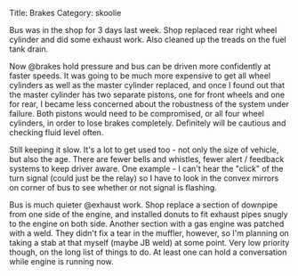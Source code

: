 Title: Brakes
Category: skoolie

Bus was in the shop for 3 days last week.
Shop replaced rear right wheel
cylinder and did some exhaust work. Also cleaned up the treads on the fuel tank
drain. 

Now @brakes hold pressure and bus can be driven more confidently at faster
speeds. It was going to be much more expensive to get all wheel cylinders as well as the
master cylinder replaced, and once I found out that the master cylinder has two
separate pistons, one for front wheels and one for rear, I became less concerned
about the robustness of the system under failure. Both pistons would need to be
compromised, or all four wheel cylinders, in order to lose brakes completely.
Definitely will be cautious and checking fluid level often.  

Still keeping it slow. It's a lot to get used too - not only the size of
vehicle, but also the age. There are fewer bells and whistles, fewer alert
/ feedback systems to keep driver aware. One example - I can't hear the "click"
of the turn signal (could just be the relay) so I have to look in the convex
mirrors on corner of bus to see whether or not signal is flashing. 

Bus is much quieter @exhaust work. Shop replace a section of downpipe from one
side of the engine, and installed donuts to fit exhaust pipes snugly to the engine on both side. Another section with a gas engine was patched with a weld. They didn't fix a tear in the muffler, however, so I'm planning on taking a stab at that myself (maybe JB weld) at some point. Very low priority though, on the long list of things to do. At least one can hold a conversation while engine is running now. 



